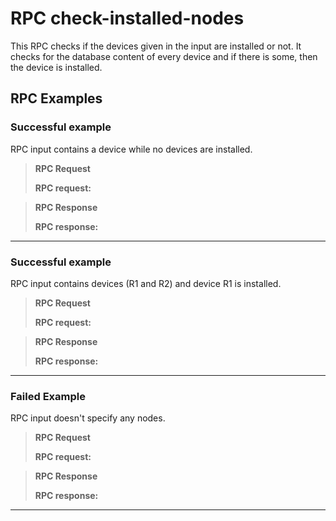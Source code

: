 RPC check-installed-nodes
=========================

This RPC checks if the devices given in the input are installed or not.
It checks for the database content of every device and if there is some,
then the device is installed.

RPC Examples
------------

### Successful example

RPC input contains a device while no devices are installed.

> **RPC Request**
>
> **RPC request:**

> **RPC Response**
>
> **RPC response:**

* * * * *

### Successful example

RPC input contains devices (R1 and R2) and device R1 is installed.

> **RPC Request**
>
> **RPC request:**

> **RPC Response**
>
> **RPC response:**

* * * * *

### Failed Example

RPC input doesn't specify any nodes.

> **RPC Request**
>
> **RPC request:**

> **RPC Response**
>
> **RPC response:**

* * * * *
